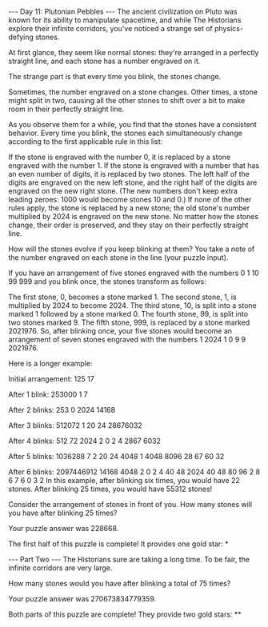 --- Day 11: Plutonian Pebbles ---
The ancient civilization on Pluto was known for its ability to manipulate spacetime, and while The Historians explore their infinite corridors, you've noticed a strange set of physics-defying stones.

At first glance, they seem like normal stones: they're arranged in a perfectly straight line, and each stone has a number engraved on it.

The strange part is that every time you blink, the stones change.

Sometimes, the number engraved on a stone changes. Other times, a stone might split in two, causing all the other stones to shift over a bit to make room in their perfectly straight line.

As you observe them for a while, you find that the stones have a consistent behavior. Every time you blink, the stones each simultaneously change according to the first applicable rule in this list:

If the stone is engraved with the number 0, it is replaced by a stone engraved with the number 1.
If the stone is engraved with a number that has an even number of digits, it is replaced by two stones. The left half of the digits are engraved on the new left stone, and the right half of the digits are engraved on the new right stone. (The new numbers don't keep extra leading zeroes: 1000 would become stones 10 and 0.)
If none of the other rules apply, the stone is replaced by a new stone; the old stone's number multiplied by 2024 is engraved on the new stone.
No matter how the stones change, their order is preserved, and they stay on their perfectly straight line.

How will the stones evolve if you keep blinking at them? You take a note of the number engraved on each stone in the line (your puzzle input).

If you have an arrangement of five stones engraved with the numbers 0 1 10 99 999 and you blink once, the stones transform as follows:

The first stone, 0, becomes a stone marked 1.
The second stone, 1, is multiplied by 2024 to become 2024.
The third stone, 10, is split into a stone marked 1 followed by a stone marked 0.
The fourth stone, 99, is split into two stones marked 9.
The fifth stone, 999, is replaced by a stone marked 2021976.
So, after blinking once, your five stones would become an arrangement of seven stones engraved with the numbers 1 2024 1 0 9 9 2021976.

Here is a longer example:

Initial arrangement:
125 17

After 1 blink:
253000 1 7

After 2 blinks:
253 0 2024 14168

After 3 blinks:
512072 1 20 24 28676032

After 4 blinks:
512 72 2024 2 0 2 4 2867 6032

After 5 blinks:
1036288 7 2 20 24 4048 1 4048 8096 28 67 60 32

After 6 blinks:
2097446912 14168 4048 2 0 2 4 40 48 2024 40 48 80 96 2 8 6 7 6 0 3 2
In this example, after blinking six times, you would have 22 stones. After blinking 25 times, you would have 55312 stones!

Consider the arrangement of stones in front of you. How many stones will you have after blinking 25 times?

Your puzzle answer was 228668.

The first half of this puzzle is complete! It provides one gold star: *

--- Part Two ---
The Historians sure are taking a long time. To be fair, the infinite corridors are very large.

How many stones would you have after blinking a total of 75 times?

Your puzzle answer was 270673834779359.

Both parts of this puzzle are complete! They provide two gold stars: **

